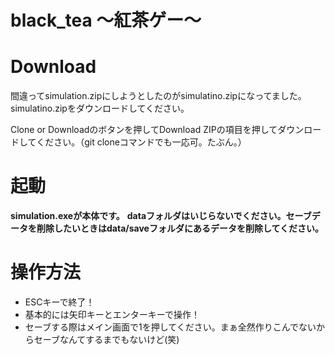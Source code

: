 # black_tea ～紅茶ゲー～
<h1>Download</h1>
<p>間違ってsimulation.zipにしようとしたのがsimulatino.zipになってました。simulatino.zipをダウンロードしてください。</p>
<p>Clone or Downloadのボタンを押してDownload ZIPの項目を押してダウンロードしてください。（git cloneコマンドでも一応可。たぶん。）</p>

<h1>起動</h1>
<b>simulation.exeが本体です。</b>
<b>dataフォルダはいじらないでください。セーブデータを削除したいときはdata/saveフォルダにあるデータを削除してください。</b>

<h1>操作方法</h1>
<ul>
  <li>ESCキーで終了！</li>

  <li>基本的には矢印キーとエンターキーで操作！</li>

  <li>セーブする際はメイン画面で1を押してください。まぁ全然作りこんでないからセーブなんてするまでもないけど(笑)</li>
</ul>
